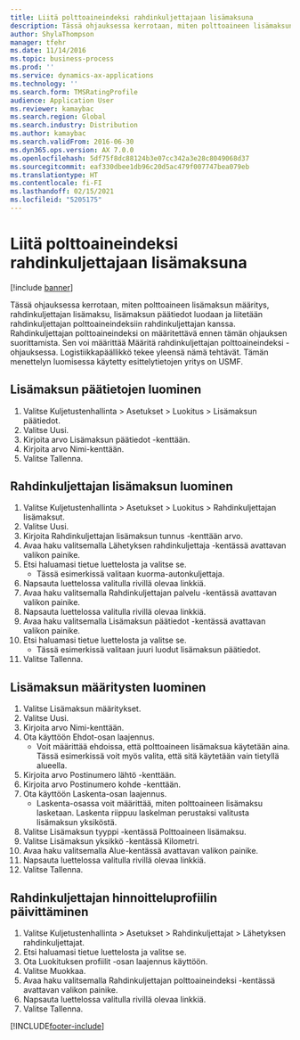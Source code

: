 ```yaml
---
title: Liitä polttoaineindeksi rahdinkuljettajaan lisämaksuna
description: Tässä ohjauksessa kerrotaan, miten polttoaineen lisämaksun määritys, rahdinkuljettajan lisämaksu, lisämaksun päätiedot luodaan ja liitetään rahdinkuljettajan polttoaineindeksiin rahdinkuljettajan kanssa.
author: ShylaThompson
manager: tfehr
ms.date: 11/14/2016
ms.topic: business-process
ms.prod: ''
ms.service: dynamics-ax-applications
ms.technology: ''
ms.search.form: TMSRatingProfile
audience: Application User
ms.reviewer: kamaybac
ms.search.region: Global
ms.search.industry: Distribution
ms.author: kamaybac
ms.search.validFrom: 2016-06-30
ms.dyn365.ops.version: AX 7.0.0
ms.openlocfilehash: 5df75f8dc88124b3e07cc342a3e28c8049068d37
ms.sourcegitcommit: eaf330dbee1db96c20d5ac479f007747bea079eb
ms.translationtype: HT
ms.contentlocale: fi-FI
ms.lasthandoff: 02/15/2021
ms.locfileid: "5205175"
---
```

# <a name="associate-a-fuel-index-with-a-carrier-as-an-accessorial-charge"></a>Liitä polttoaineindeksi rahdinkuljettajaan lisämaksuna

[!include [banner](../../includes/banner.md)]

Tässä ohjauksessa kerrotaan, miten polttoaineen lisämaksun määritys, rahdinkuljettajan lisämaksu, lisämaksun päätiedot luodaan ja liitetään rahdinkuljettajan polttoaineindeksiin rahdinkuljettajan kanssa. Rahdinkuljettajan polttoaineindeksi on määritettävä ennen tämän ohjauksen suorittamista. Sen voi määrittää Määritä rahdinkuljettajan polttoaineindeksi -ohjauksessa. Logistiikkapäällikkö tekee yleensä nämä tehtävät. Tämän menettelyn luomisessa käytetty esittelytietojen yritys on USMF.


## <a name="create-an-accessorial-master"></a>Lisämaksun päätietojen luominen
1. Valitse Kuljetustenhallinta > Asetukset > Luokitus > Lisämaksun päätiedot.
2. Valitse Uusi.
3. Kirjoita arvo Lisämaksun päätiedot -kenttään.
4. Kirjoita arvo Nimi-kenttään.
5. Valitse Tallenna.

## <a name="create-a-carrier-accessorial-charge"></a>Rahdinkuljettajan lisämaksun luominen
1. Valitse Kuljetustenhallinta > Asetukset > Luokitus > Rahdinkuljettajan lisämaksut.
2. Valitse Uusi.
3. Kirjoita Rahdinkuljettajan lisämaksun tunnus -kenttään arvo.
4. Avaa haku valitsemalla Lähetyksen rahdinkuljettaja -kentässä avattavan valikon painike.
5. Etsi haluamasi tietue luettelosta ja valitse se.
    * Tässä esimerkissä valitaan kuorma-autonkuljettaja.  
6. Napsauta luettelossa valitulla rivillä olevaa linkkiä.
7. Avaa haku valitsemalla Rahdinkuljettajan palvelu -kentässä avattavan valikon painike.
8. Napsauta luettelossa valitulla rivillä olevaa linkkiä.
9. Avaa haku valitsemalla Lisämaksun päätiedot -kentässä avattavan valikon painike.
10. Etsi haluamasi tietue luettelosta ja valitse se.
    * Tässä esimerkissä valitaan juuri luodut lisämaksun päätiedot.  
11. Valitse Tallenna.

## <a name="create-an-accessorial-assignment"></a>Lisämaksun määritysten luominen
1. Valitse Lisämaksun määritykset.
2. Valitse Uusi.
3. Kirjoita arvo Nimi-kenttään.
4. Ota käyttöön Ehdot-osan laajennus.
    * Voit määrittää ehdoissa, että polttoaineen lisämaksua käytetään aina. Tässä esimerkissä voit myös valita, että sitä käytetään vain tietyllä alueella.  
5. Kirjoita arvo Postinumero lähtö -kenttään.
6. Kirjoita arvo Postinumero kohde -kenttään.
7. Ota käyttöön Laskenta-osan laajennus.
    * Laskenta-osassa voit määrittää, miten polttoaineen lisämaksu lasketaan. Laskenta riippuu laskelman perustaksi valitusta lisämaksun yksiköstä.  
8. Valitse Lisämaksun tyyppi -kentässä Polttoaineen lisämaksu.
9. Valitse Lisämaksun yksikkö -kentässä Kilometri.
10. Avaa haku valitsemalla Alue-kentässä avattavan valikon painike.
11. Napsauta luettelossa valitulla rivillä olevaa linkkiä.
12. Valitse Tallenna.

## <a name="update-the-carrier-rating-profile"></a>Rahdinkuljettajan hinnoitteluprofiilin päivittäminen
1. Valitse Kuljetustenhallinta > Asetukset > Rahdinkuljettajat > Lähetyksen rahdinkuljettajat.
2. Etsi haluamasi tietue luettelosta ja valitse se.
3. Ota Luokituksen profiilit -osan laajennus käyttöön.
4. Valitse Muokkaa.
5. Avaa haku valitsemalla Rahdinkuljettajan polttoaineindeksi -kentässä avattavan valikon painike.
6. Napsauta luettelossa valitulla rivillä olevaa linkkiä.
7. Valitse Tallenna.



[!INCLUDE[footer-include](../../../includes/footer-banner.md)]